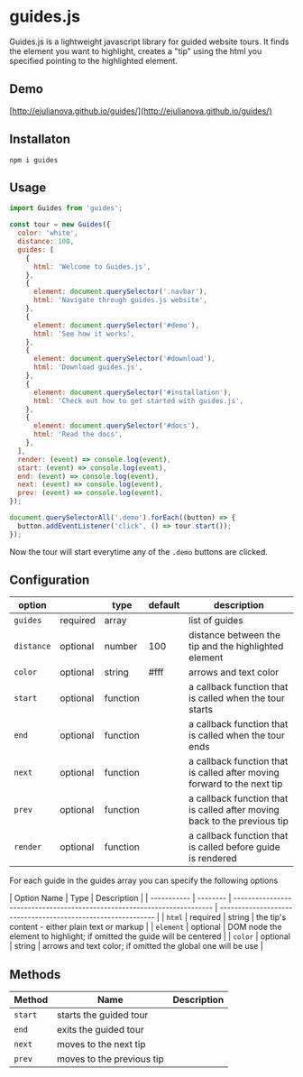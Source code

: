 # guides.js

Guides.js is a lightweight javascript library for guided website tours. It finds the element you want to highlight, creates a "tip" using the html you specified pointing to the highlighted element.

## Demo

[http://ejulianova.github.io/guides/](http://ejulianova.github.io/guides/)

## Installaton

```shell
npm i guides
```

## Usage

```javascript
import Guides from 'guides';

const tour = new Guides({
  color: 'white',
  distance: 100,
  guides: [
    {
      html: 'Welcome to Guides.js',
    },
    {
      element: document.querySelector('.navbar'),
      html: 'Navigate through guides.js website',
    },
    {
      element: document.querySelector('#demo'),
      html: 'See how it works',
    },
    {
      element: document.querySelector('#download'),
      html: 'Download guides.js',
    },
    {
      element: document.querySelector('#installation'),
      html: 'Check out how to get started with guides.js',
    },
    {
      element: document.querySelector('#docs'),
      html: 'Read the docs',
    },
  ],
  render: (event) => console.log(event),
  start: (event) => console.log(event),
  end: (event) => console.log(event),
  next: (event) => console.log(event),
  prev: (event) => console.log(event),
});

document.querySelectorAll('.demo').forEach((button) => {
  button.addEventListener('click', () => tour.start());
});
```

Now the tour will start everytime any of the `.demo` buttons are clicked.

## Configuration

| option     |          | type     | default | description                                                              |
| ---------- | -------- | -------- | ------- | ------------------------------------------------------------------------ |
| `guides`   | required | array    |         | list of guides                                                           |
| `distance` | optional | number   | 100     | distance between the tip and the highlighted element                     |
| `color`    | optional | string   | #fff    | arrows and text color                                                    |
| `start`    | optional | function |         | a callback function that is called when the tour starts                  |
| `end`      | optional | function |         | a callback function that is called when the tour ends                    |
| `next`     | optional | function |         | a callback function that is called after moving forward to the next tip  |
| `prev`     | optional | function |         | a callback function that is called after moving back to the previous tip |
| `render`   | optional | function |         | a callback function that is called before guide is rendered              |

For each guide in the guides array you can specify the following options

| Option Name | Type     | Description                                                              |
| ----------- | -------- | ------------------------------------------------------------------------ | ------------------------------------------------------------ |
| `html`      | required | string                                                                   | the tip's content - either plain text or markup              |
| `element`   | optional | DOM node the element to highlight; if omitted the guide will be centered |
| `color`     | optional | string                                                                   | arrows and text color; if omitted the global one will be use |

## Methods

| Method  | Name                      | Description |
| ------- | ------------------------- | ----------- |
| `start` | starts the guided tour    |
| `end`   | exits the guided tour     |
| `next`  | moves to the next tip     |
| `prev`  | moves to the previous tip |
